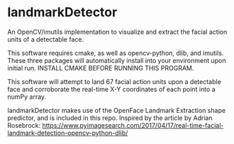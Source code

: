 # landmarkDetector
An OpenCV/imutils implementation to visualize and extract the facial action units of a detectable face.

This software requires cmake, as well as opencv-python, dlib, and imutils. These three packages will automatically install into your environment upon initial run. INSTALL CMAKE BEFORE RUNNING THIS PROGRAM.

This software will attempt to land 67 facial action units upon a detectable face and corroborate the real-time X-Y coordinates of each point into a numPy array.

landmarkDetector makes use of the OpenFace Landmark Extraction shape predictor, and is included in this repo.
Inspired by the article by Adrian Rosebrock: https://www.pyimagesearch.com/2017/04/17/real-time-facial-landmark-detection-opencv-python-dlib/ 
